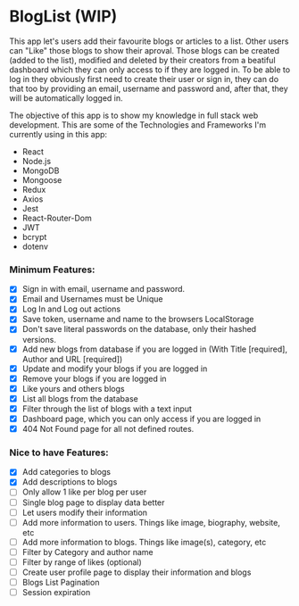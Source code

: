 # BlogList (WIP)
This app let's users add their favourite blogs or articles to a list. Other users can "Like" those blogs to show their aproval. Those blogs can be created (added to the list), modified and deleted by their creators from a beatiful dashboard which they can only access to if they are logged in. To be able to log in they obviously first need to create their user or sign in, they can do that too by providing an email, username and password and, after that, they will be automatically logged in.

The objective of this app is to show my knowledge in full stack web development.
This are some of the Technologies and Frameworks I'm currently using in this app:
- React
- Node.js
- MongoDB
- Mongoose
- Redux
- Axios
- Jest
- React-Router-Dom
- JWT
- bcrypt
- dotenv


### Minimum Features:
- [x] Sign in with email, username and password.
- [x] Email and Usernames must be Unique 
- [x] Log In and Log out actions
- [x] Save token, username and name to the browsers LocalStorage
- [x] Don't save literal passwords on the database, only their hashed versions.
- [x] Add new blogs from database if you are logged in (With Title [required], Author and URL [required])
- [x] Update and modify your blogs if you are logged in
- [x] Remove your blogs if you are logged in
- [x] Like yours and others blogs
- [x] List all blogs from the database
- [x] Filter through the list of blogs with a text input
- [x] Dashboard page, which you can only access if you are logged in
- [x] 404 Not Found page for all not defined routes.
### Nice to have Features:
- [x] Add categories to blogs
- [x] Add descriptions to blogs
- [ ] Only allow 1 like per blog per user
- [ ] Single blog page to display data better
- [ ] Let users modify their information
- [ ] Add more information to users. Things like image, biography, website, etc
- [ ] Add more information to blogs. Things like image(s), category, etc
- [ ] Filter by Category and author name
- [ ] Filter by range of likes (optional)
- [ ] Create user profile page to display their information and blogs
- [ ] Blogs List Pagination
- [ ] Session expiration
